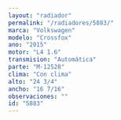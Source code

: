 ```yaml
---
layout: "radiador"
permalink: "/radiadores/5883/"
marca: "Volkswagen"
modelo: "Crossfox"
ano: "2015"
motor: "L4 1.6"
transmision: "Automática"
parte: "M-12528"
clima: "Con clima"
alto: "24 3/4"
ancho: "16 7/16"
observaciones: ""
id: "5883"
---
```


